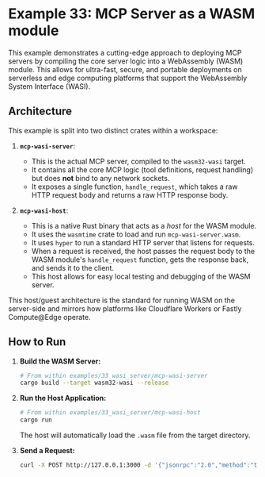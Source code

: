 # Example 33: MCP Server as a WASM module

This example demonstrates a cutting-edge approach to deploying MCP servers by compiling the core server logic into a WebAssembly (WASM) module. This allows for ultra-fast, secure, and portable deployments on serverless and edge computing platforms that support the WebAssembly System Interface (WASI).

## Architecture

This example is split into two distinct crates within a workspace:

1.  **`mcp-wasi-server`**:
    *   This is the actual MCP server, compiled to the `wasm32-wasi` target.
    *   It contains all the core MCP logic (tool definitions, request handling) but does **not** bind to any network sockets.
    *   It exposes a single function, `handle_request`, which takes a raw HTTP request body and returns a raw HTTP response body.

2.  **`mcp-wasi-host`**:
    *   This is a native Rust binary that acts as a *host* for the WASM module.
    *   It uses the `wasmtime` crate to load and run `mcp-wasi-server.wasm`.
    *   It uses `hyper` to run a standard HTTP server that listens for requests.
    *   When a request is received, the host passes the request body to the WASM module's `handle_request` function, gets the response back, and sends it to the client.
    *   This host allows for easy local testing and debugging of the WASM server.

This host/guest architecture is the standard for running WASM on the server-side and mirrors how platforms like Cloudflare Workers or Fastly Compute@Edge operate.

## How to Run

1.  **Build the WASM Server:**
    ```bash
    # From within examples/33_wasi_server/mcp-wasi-server
    cargo build --target wasm32-wasi --release
    ```

2.  **Run the Host Application:**
    ```bash
    # From within examples/33_wasi_server/mcp-wasi-host
    cargo run
    ```
    The host will automatically load the `.wasm` file from the target directory.

3.  **Send a Request:**
    ```bash
    curl -X POST http://127.0.0.1:3000 -d '{"jsonrpc":"2.0","method":"tools/list","id":1}'
    ```
